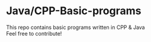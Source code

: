 # Java/CPP-Basic-programs

This repo contains basic programs written in CPP & Java <br />
Feel free to contribute!
